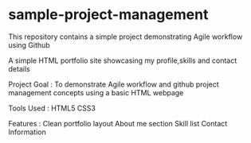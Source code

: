 # sample-project-management
This repository contains a simple project demonstrating Agile workflow using Github

A simple HTML portfolio site showcasing my profile,skills and contact details

Project Goal :
To demonstrate Agile workflow and github project management concepts using a basic HTML webpage

Tools Used :
HTML5
CSS3

Features :
Clean portfolio layout
About me section
Skill list
Contact Information
